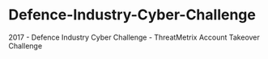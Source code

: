 # Defence-Industry-Cyber-Challenge
2017 - Defence Industry Cyber Challenge - ThreatMetrix Account Takeover Challenge
